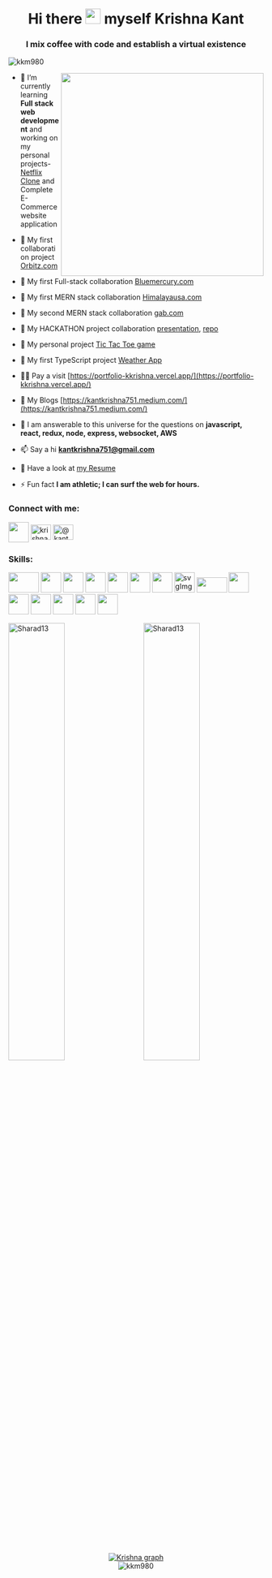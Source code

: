 <h1 align="center">Hi there <img height="30px" src="https://raw.githubusercontent.com/MartinHeinz/MartinHeinz/master/wave.gif"/> myself Krishna Kant</h1>
<h3 align="center">I mix coffee with code and establish a virtual existence</h3>

<p align="left"> <img src="https://komarev.com/ghpvc/?username=kkm980&label=Profile%20views&color=0e75b6&style=flat" alt="kkm980" /> </p>
<img alt="" src="https://miro.medium.com/max/1360/0*gqO3slLmGb4mUeje.gif" align="right" width="400px"/>

<!-- - I’m currently working on **Personal Projects** -->

- 🌱 I’m currently learning **Full stack web development** and working on my personal projects- [Netflix Clone](https://github.com/kkm980/netflix_clone) and Complete E-Commerce website application

- 👯 My first collaboration project [Orbitz.com](https://nrjrwt0.github.io/Orbitz-clone/)

- 👯 My first Full-stack collaboration [Bluemercury.com](https://drive.google.com/file/d/1qiPClPEqAAbUyTHNSMYQssOJvAdNQGsI/view)

- 🤝 My first MERN stack collaboration [Himalayausa.com](https://himalayasusa-clone-krishnakantmishra980-gmailcom.vercel.app/)

- 🤝 My second MERN stack collaboration [gab.com](https://gab-clone.netlify.app/)

- 🤝 My HACKATHON project collaboration [presentation](https://drive.google.com/file/d/1dCHoDKq28ffpE4BMLsdE4QKokkDrQtQh/view), [repo](https://github.com/kkm980/hackathon-CaptchaMart)

- 🌱 My personal project [Tic Tac Toe game](https://game-kkrishna.vercel.app/)

- 🌱 My first TypeScript project [Weather App](https://weather-app-kkrishna.vercel.app/)

- 👨‍💻 Pay a visit [https://portfolio-kkrishna.vercel.app/](https://portfolio-kkrishna.vercel.app/)

- 📝 My Blogs [https://kantkrishna751.medium.com/](https://kantkrishna751.medium.com/)

- 💬 I am answerable to this universe for the questions on **javascript, react, redux, node, express, websocket, AWS**

- 📫 Say a hi **kantkrishna751@gmail.com**

- 📄 Have a look at [my Resume](https://drive.google.com/file/d/18rJPO5pCqNGAUtDqjbRFlN23_2YfCJYB/view?usp=sharing)

- ⚡ Fun fact **I am athletic; I can surf the web for hours.**

<!-- ### Blogs posts -->
<!-- BLOG-POST-LIST:START -->
<!-- BLOG-POST-LIST:END -->

<h3 align="left">Connect with me:</h3>
<p align="left">
  <a href="mailto:kantkrishna751@gmail.com?subject=Let us connect for future projects" target="_blank"><img align="center" width="40" height="40" src="https://img.icons8.com/color/48/000000/apple-mail.png"/></a>
<a href="https://linkedin.com/in/krishna980" target="_blank"><img align="center" src="https://raw.githubusercontent.com/rahuldkjain/github-profile-readme-generator/master/src/images/icons/Social/linked-in-alt.svg" alt="krishna980" height="30" width="40" /></a>
<a href="https://medium.com/@kantkrishna751" target="_blank"><img align="center" src="https://raw.githubusercontent.com/rahuldkjain/github-profile-readme-generator/master/src/images/icons/Social/medium.svg" alt="@kantkrishna751" height="30" width="40" /></a>
</p>

<h3 align="left">Skills:</h3>
<p align="left">
  <img height="40px" width="60px" src="https://3ulsmb4eg8vz37c0vz2si64j-wpengine.netdna-ssl.com/wp-content/uploads/2019/05/react-native-UX-design.gif" alt=""/> 
  <img height="40px" width="40px" src="https://img.icons8.com/color/50/000000/redux.png"/>
  <img height="40px" width="40px" src="https://img.icons8.com/color/48/000000/javascript--v2.png"/>
  <img height="40px" width="40px" src="https://img.icons8.com/color/48/000000/bootstrap.png"/>
  <img height="40px" width="40px" src="https://img.icons8.com/color/48/000000/css3.png"/>
  <img height="40px" width="40px" src="https://img.icons8.com/nolan/64/html-5.png"/>
  <img height="40px" width="40px" src="https://img.icons8.com/color/48/000000/typescript.png"/>
  <img alt="svgImg" width="40px" height="40px" src="https://yt3.ggpht.com/ytc/AKedOLQP0vNXjkoKrCAYvWyOm9vEhDuBNytjbpEYi1ugD7w=s900-c-k-c0x00ffffff-no-rj"/>
  <img  width="60px" height="30px" src="https://encrypted-tbn0.gstatic.com/images?q=tbn:ANd9GcSo7ggOCcZM5Ny9ANmlSZIAllsn8disPTZ6mQ&usqp=CAU"/>
  <img height="40px" width="40px" src="https://img.icons8.com/color/48/000000/mongodb.png"/>
  <img height="40px" width="40px" src="https://pluralsight2.imgix.net/paths/images/nodejs-45adbe594d.png"/>
  <img height="40px" width="40px" src="https://cdn.jsdelivr.net/gh/devicons/devicon/icons/express/express-original.svg"/>
  <img height="40px" width="40px" src="https://cdn-icons-png.flaticon.com/512/4901/4901640.png"/>
  <img height="40px" width="40px" src="https://img.icons8.com/color/48/000000/npm.png"/>
  <img height="40px" width="40px" src="https://img.icons8.com/color/48/000000/git.png"/>
</p>

<!-- <p><img align="left" src="https://github-readme-stats.vercel.app/api/top-langs?username=kkm980&show_icons=true&locale=en&layout=compact" alt="kkm980" /></p>

<p>&nbsp;<img align="center" src="https://github-readme-stats.vercel.app/api?username=kkm980&show_icons=true&locale=en" alt="kkm980" /></p>

<p><img align="left" src="https://github-readme-streak-stats.herokuapp.com/?user=kkm980&" alt="kkm980" /></p> -->


<div align="left">
  <p>
    <img align="left" src="https://github-readme-stats.vercel.app/api?username=kkm980&theme=synthwave" alt="Sharad13" width="47%" />
    <img align="right" src="https://github-readme-streak-stats.herokuapp.com/?user=kkm980&theme=synthwave" alt="Sharad13" width="47%" />
  </p>
</div>
<div align="center">
<a href="https://github.com/kkm980/github-readme-activity-graph"><img alt="Krishna graph" src="https://activity-graph.herokuapp.com/graph?username=kkm980&bg_color=1F222E&color=F8D866&line=F85D7F&point=FFFFFF&hide_border=true" /></a>
</div>
<div align="center">
   <img align="center"src="https://github-readme-stats.vercel.app/api/top-langs?username=kkm980&theme=synthwave" alt="kkm980" />
</div>

